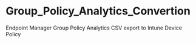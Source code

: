 # Group_Policy_Analytics_Convertion
Endpoint Manager Group Policy Analytics CSV export to Intune Device Policy

